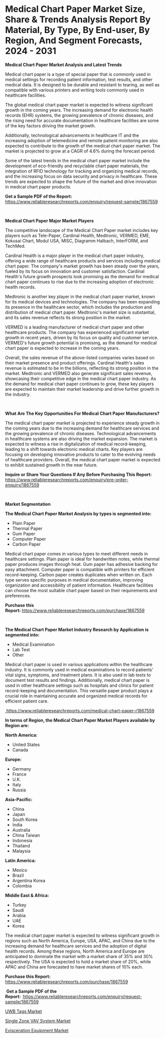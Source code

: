 <p><h1>Medical Chart Paper Market Size, Share & Trends Analysis Report By Material, By Type, By End-user, By Region, And Segment Forecasts, 2024 - 2031</h1></p><p><strong>Medical Chart Paper Market Analysis and Latest Trends</strong></p>
<p><p>Medical chart paper is a type of special paper that is commonly used in medical settings for recording patient information, test results, and other medical data. It is designed to be durable and resistant to tearing, as well as compatible with various printers and writing tools commonly used in healthcare facilities.</p><p>The global medical chart paper market is expected to witness significant growth in the coming years. The increasing demand for electronic health records (EHR) systems, the growing prevalence of chronic diseases, and the rising need for accurate documentation in healthcare facilities are some of the key factors driving the market growth.</p><p>Additionally, technological advancements in healthcare IT and the increasing adoption of telemedicine and remote patient monitoring are also expected to contribute to the growth of the medical chart paper market. The market is projected to grow at a CAGR of 4.6% during the forecast period.</p><p>Some of the latest trends in the medical chart paper market include the development of eco-friendly and recyclable chart paper materials, the integration of RFID technology for tracking and organizing medical records, and the increasing focus on data security and privacy in healthcare. These trends are expected to shape the future of the market and drive innovation in medical chart paper products.</p></p>
<p><strong>Get a Sample PDF of the Report:&nbsp;</strong> <a href="https://www.reliableresearchreports.com/enquiry/request-sample/1867559">https://www.reliableresearchreports.com/enquiry/request-sample/1867559</a></p>
<p>&nbsp;</p>
<p><strong>Medical Chart Paper Major Market Players</strong></p>
<p><p>The competitive landscape of the Medical Chart Paper market includes key players such as Tele-Paper, Cardinal Health, Medtronic, VERMED, EME, Kokusai Chart, Modul USA, MISC, Diagramm Halbach, InterFORM, and TechMed. </p><p>Cardinal Health is a major player in the medical chart paper industry, offering a wide range of healthcare products and services including medical chart paper. The company's market growth has been steady over the years, fueled by its focus on innovation and customer satisfaction. Cardinal Health's future growth prospects look promising as the demand for medical chart paper continues to rise due to the increasing adoption of electronic health records.</p><p>Medtronic is another key player in the medical chart paper market, known for its medical devices and technologies. The company has been expanding its presence in the healthcare sector, which includes the production and distribution of medical chart paper. Medtronic's market size is substantial, and its sales revenue reflects its strong position in the market.</p><p>VERMED is a leading manufacturer of medical chart paper and other healthcare products. The company has experienced significant market growth in recent years, driven by its focus on quality and customer service. VERMED's future growth potential is promising, as the demand for medical chart paper is expected to increase in the coming years.</p><p>Overall, the sales revenue of the above-listed companies varies based on their market presence and product offerings. Cardinal Health's sales revenue is estimated to be in the billions, reflecting its strong position in the market. Medtronic and VERMED also generate significant sales revenue, showcasing their competitive edge in the medical chart paper industry. As the demand for medical chart paper continues to grow, these key players are expected to maintain their market leadership and drive further growth in the industry.</p></p>
<p>&nbsp;</p>
<p><strong>What Are The Key Opportunities For Medical Chart Paper Manufacturers?</strong></p>
<p><p>The medical chart paper market is projected to experience steady growth in the coming years due to the increasing demand for healthcare services and the growing prevalence of chronic diseases. Technological advancements in healthcare systems are also driving the market expansion. The market is expected to witness a rise in digitalization of medical record-keeping, leading to a shift towards electronic medical charts. Key players are focusing on developing innovative products to cater to the evolving needs of healthcare providers. Overall, the medical chart paper market is expected to exhibit sustained growth in the near future.</p></p>
<p><strong>Inquire or Share Your Questions If Any Before Purchasing This Report:</strong> <a href="https://www.reliableresearchreports.com/enquiry/pre-order-enquiry/1867559">https://www.reliableresearchreports.com/enquiry/pre-order-enquiry/1867559</a></p>
<p>&nbsp;</p>
<p><strong>Market Segmentation</strong></p>
<p><strong>The Medical Chart Paper Market Analysis by types is segmented into:</strong></p>
<p><ul><li>Plain Paper</li><li>Thermal Paper</li><li>Gum Paper</li><li>Computer Paper</li><li>Carbon Paper</li></ul></p>
<p><p>Medical chart paper comes in various types to meet different needs in healthcare settings. Plain paper is ideal for handwritten notes, while thermal paper produces images through heat. Gum paper has adhesive backing for easy attachment. Computer paper is compatible with printers for efficient record-keeping. Carbon paper creates duplicates when written on. Each type serves specific purposes in medical documentation, improving organization and accessibility of patient information. Healthcare facilities can choose the most suitable chart paper based on their requirements and preferences.</p></p>
<p><strong>Purchase this Report:&nbsp;</strong><a href="https://www.reliableresearchreports.com/purchase/1867559">https://www.reliableresearchreports.com/purchase/1867559</a></p>
<p>&nbsp;</p>
<p><strong>The Medical Chart Paper Market Industry Research by Application is segmented into:</strong></p>
<p><ul><li>Medical Examination</li><li>Lab Test</li><li>Other</li></ul></p>
<p><p>Medical chart paper is used in various applications within the healthcare industry. It is commonly used in medical examinations to record patients' vital signs, symptoms, and treatment plans. It is also used in lab tests to document test results and findings. Additionally, medical chart paper is used in other healthcare settings such as hospitals and clinics for patient record-keeping and documentation. This versatile paper product plays a crucial role in maintaining accurate and organized medical records for efficient patient care.</p></p>
<p><a href="https://www.reliableresearchreports.com/medical-chart-paper-r1867559">&nbsp;https://www.reliableresearchreports.com/medical-chart-paper-r1867559</a></p>
<p><strong>In terms of Region, the Medical Chart Paper Market Players available by Region are:</strong></p>
<p>
    <p> <strong> North America: </strong>
        <ul>
            <li>United States</li>
            <li>Canada</li>
        </ul>
        </p> 
    <p> <strong> Europe: </strong>
        <ul>
            <li>Germany</li>
            <li>France</li>
            <li>U.K.</li>
            <li>Italy</li>
            <li>Russia</li>
        </ul>
        </p> 
    <p> <strong> Asia-Pacific: </strong>
        <ul>
            <li>China</li>
            <li>Japan</li>
            <li>South Korea</li>
            <li>India</li>
            <li>Australia</li>
            <li>China Taiwan</li>
            <li>Indonesia</li>
            <li>Thailand</li>
            <li>Malaysia</li>
        </ul>
        </p> 
    <p> <strong> Latin America: </strong>
        <ul>
            <li>Mexico</li>
            <li>Brazil</li>
            <li>Argentina Korea</li>
            <li>Colombia</li>
        </ul>
        </p> 
    <p> <strong> Middle East & Africa: </strong>
        <ul>
            <li>Turkey</li>
            <li>Saudi</li>
            <li>Arabia</li>
            <li>UAE</li>
            <li>Korea</li>
        </ul>
    </p>
    </p>
<p><p>The medical chart paper market is expected to witness significant growth in regions such as North America, Europe, USA, APAC, and China due to the increasing demand for healthcare services and the adoption of digital health records. Among these regions, North America and Europe are anticipated to dominate the market with a market share of 35% and 30% respectively. The USA is expected to hold a market share of 20%, while APAC and China are forecasted to have market shares of 10% each.</p></p>
<p><strong>Purchase this Report: </strong><a href="https://www.reliableresearchreports.com/purchase/1867559">https://www.reliableresearchreports.com/purchase/1867559</a></p>
<p>&nbsp;<strong>Get a Sample PDF of the Report:&nbsp;&nbsp;</strong><a href="https://www.reliableresearchreports.com/enquiry/request-sample/1867559">https://www.reliableresearchreports.com/enquiry/request-sample/1867559</a></p>
<p><strong></strong></p>
<p><p><a href="https://www.linkedin.com/pulse/analyzing-uwb-tags-market-global-industry-perspective-forecast-tgo5e?trackingId=BrOiFkx%2FX0FiCI09ZJerjQ%3D%3D">UWB Tags Market</a></p><p><a href="https://www.linkedin.com/pulse/single-zone-vav-system-market-outlook-industry-overview-forecast-ccaje?trackingId=mMUNf9gimchaACE0N0gu3A%3D%3D">Single Zone VAV System Market</a></p><p><a href="https://www.linkedin.com/pulse/evisceration-equipment-market-share-evolution-growth-trends-uh4je?trackingId=TlyaRS525isAo%2FWX2eTEgQ%3D%3D">Evisceration Equipment Market</a></p></p>